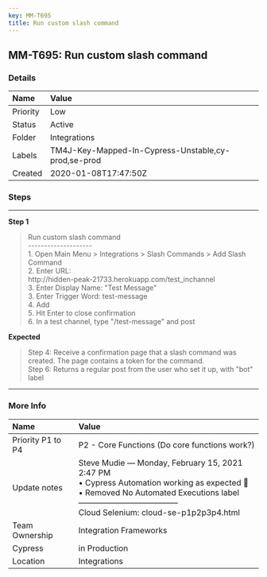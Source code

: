 ```yaml
---
key: MM-T695
title: Run custom slash command
---
```


## MM-T695: Run custom slash command

### Details

| Name     | Value                                               |
| :------- | :-------------------------------------------------- |
| Priority | Low                                                 |
| Status   | Active                                              |
| Folder   | Integrations                                        |
| Labels   | TM4J-Key-Mapped-In-Cypress-Unstable,cy-prod,se-prod |
| Created  | 2020-01-08T17:47:50Z                                |

### Steps

<hr/>

**Step 1**

> <article>Run custom slash command<br />--------------------<br />1. Open Main Menu &gt; Integrations &gt; Slash Commands &gt; Add Slash Command<br />2. Enter URL: <br />http://hidden-peak-21733.herokuapp.com/test_inchannel<br />3. Enter Display Name: &quot;Test Message&quot;<br />3. Enter Trigger Word: test-message<br />4. Add<br />5. Hit Enter to close confirmation<br />6. In a test channel, type &quot;/test-message&quot; and post</article>

**Expected**

> <article>Step 4: Receive a confirmation page that a slash command was created. The page contains a token for the command.<br />Step 6: Returns a regular post from the user who set it up, with &quot;bot&quot; label</article>

<hr/>

### More Info

| Name              | Value                                                                                                                                                                                                           |
| :---------------- | :-------------------------------------------------------------------------------------------------------------------------------------------------------------------------------------------------------------- |
| Priority P1 to P4 | P2 - Core Functions (Do core functions work?)                                                                                                                                                                   |
| Update notes      | Steve Mudie — Monday, February 15, 2021 2:47 PM<br>• Cypress Automation working as expected 🎉<br>• Removed No Automated Executions label<br>–––––––––––––––––––––––––<br>Cloud Selenium: cloud-se-p1p2p3p4.html |
| Team Ownership    | Integration Frameworks                                                                                                                                                                                          |
| Cypress           | in Production                                                                                                                                                                                                   |
| Location          | Integrations                                                                                                                                                                                                    |
